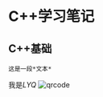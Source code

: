 C++学习笔记
========
C++基础
--------
    这是一段*文本*
我是*LYQ*
![qrcode]("https://github.com/BiomeLYQ/TheCPP/blob/main/qrcode_for_gh_ea1bdba8de81_344.jpg")
